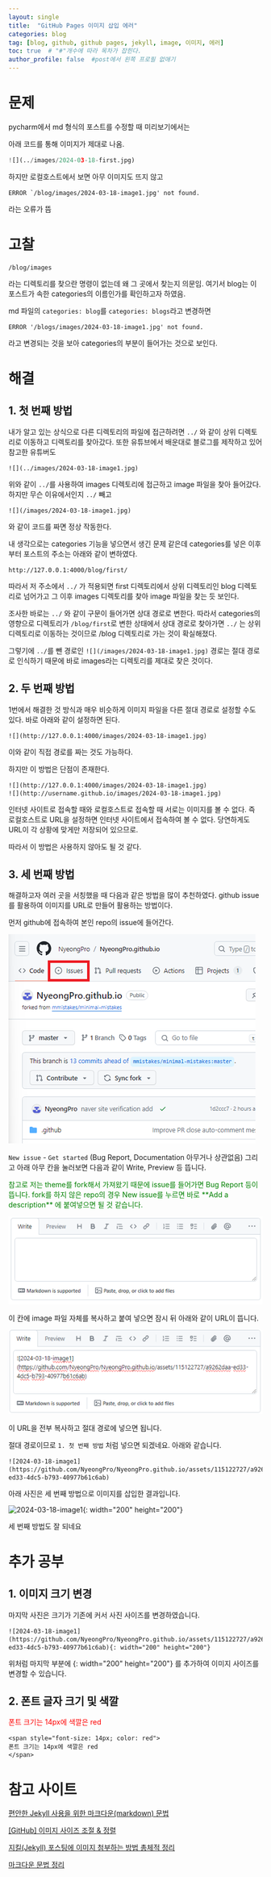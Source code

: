 ```yaml
---
layout: single
title:  "GitHub Pages 이미지 삽입 에러"
categories: blog
tag: [blog, github, github pages, jekyll, image, 이미지, 에러]
toc: true  # "#"개수에 따라 목차가 잡힌다.
author_profile: false  #post에서 왼쪽 프로필 없애기
---
```


# 문제

pycharm에서 md 형식의 포스트를 수정할 때 미리보기에서는

아래 코드를 통해 이미지가 제대로 나옴.

 ```python
 ![](../images/2024-03-18-first.jpg)
 ```

하지만 로컬호스트에서 보면 아무 이미지도 뜨지 않고
```
ERROR `/blog/images/2024-03-18-image1.jpg' not found.
```
라는 오류가 뜸

# 고찰

```
/blog/images
```
라는 디렉토리를 찾으란 명령이 없는데 왜 그 곳에서 찾는지 의문임.
여기서 blog는 이 포스트가 속한 categories의 이름인가를 확인하고자 하였음.

md 파일의 `categories: blog`를  `categories: blogs`라고 변경하면 
```
ERROR '/blogs/images/2024-03-18-image1.jpg' not found.
``` 
라고 변경되는 것을 보아 categories의 부분이 들어가는 것으로 보인다.

# 해결

## 1. 첫 번째 방법
내가 알고 있는 상식으로 다른 디렉토리의 파일에 접근하려면 
`../` 와 같이 상위 디렉토리로 이동하고 디렉토리를 찾아갔다. 
또한 유튜브에서 배운대로 블로그를 제작하고 있어 참고한 유튜버도 

```
![](../images/2024-03-18-image1.jpg)
```
위와 같이 `../`를 사용하여 images 디렉토리에 접근하고 image 파일을 찾아 들어갔다.
하지만 무슨 이유에서인지 `../` 빼고 

```
![](/images/2024-03-18-image1.jpg)
```
와 같이 코드를 짜면 정상 작동한다. 

내 생각으로는 categories 기능을 넣으면서 생긴 문제 같은데
categories를 넣은 이후부터 포스트의 주소는 아래와 같이 변하였다.
```
http://127.0.0.1:4000/blog/first/
```
따라서 저 주소에서 `../` 가 적용되면 first 디렉토리에서 상위 디렉토리인 blog 디렉토리로 넘어가고
그 이후 images 디렉토리를 찾아 image 파일을 찾는 듯 보인다.

조사한 바로는 `../` 와 같이 구문이 들어가면 상대 경로로 변한다.
따라서 categories의 영향으로 디렉토리가 `/blog/first`로 변한 상태에서
상대 경로로 찾아가면 `../` 는 상위 디렉토리로 이동하는 것이므로 /blog 디렉토리로 가는 것이 확실해졌다.

그렇기에 `../`를 뺀 경로인 `![](/images/2024-03-18-image1.jpg)` 경로는 절대 경로로 인식하기 때문에
바로 images라는 디렉토리를 제대로 찾은 것이다.

## 2. 두 번째 방법

1번에서 해결한 것 방식과 매우 비슷하게 이미지 파일을 다른 절대 경로로 설정할 수도 있다.
바로 아래와 같이 설정하면 된다.
```
![](http://127.0.0.1:4000/images/2024-03-18-image1.jpg)
```
이와 같이 직접 경로를 짜는 것도 가능하다. 

하지만 이 방법은 단점이 존재한다.
```
![](http://127.0.0.1:4000/images/2024-03-18-image1.jpg)
![](http://username.github.io/images/2024-03-18-image1.jpg)
```
인터넷 사이트로 접속할 때와 로컬호스트로 접속할 때 서로는 이미지를 볼 수 없다.
즉 로컬호스트로 URL을 설정하면 인터넷 사이트에서 접속하여 볼 수 없다.
당연하게도 URL이 각 상황에 맞게만 저장되어 있으므로.

따라서 이 방법은 사용하지 않아도 될 것 같다.

## 3. 세 번째 방법

해결하고자 여러 곳을 서칭했을 때 다음과 같은 방법을 많이 추천하였다.
github issue를 활용하여 이미지를 URL로 만들어 활용하는 방법이다.

먼저 github에 접속하여 본인 repo의 issue에 들어간다.

![](/images/issue-capture.png)

`New issue` - `Get started` (Bug Report, Documentation 아무거나 상관없음)
그리고 아래 아무 칸을 눌러보면 다음과 같이 Write, Preview 등 뜹니다.  

<span style="font-size: 14px; color: green">
참고로 저는 theme를 fork해서 가져왔기 때문에 issue를 들어가면 Bug Report 등이 뜹니다.   
fork를 하지 않은 repo의 경우 New issue를 누르면 바로 **Add a description** 에 붙여넣으면 될 것 같습니다.
</span>




![](/images/writecap1.png)

이 칸에 image 파일 자체를 복사하고 붙여 넣으면 잠시 뒤 아래와 같이 URL이 뜹니다.

![](/images/writecap2.png)

이 URL을 전부 복사하고 절대 경로에 넣으면 됩니다.

절대 경로이므로 `1. 첫 번째 방법` 처럼 넣으면 되겠네요.
아래와 같습니다.
```
![2024-03-18-image1](https://github.com/NyeongPro/NyeongPro.github.io/assets/115122727/a9262daa-ed33-4dc5-b793-40977b61c6ab)
```

아래 사진은 세 번째 방법으로 이미지를 삽입한 결과입니다.

![2024-03-18-image1](https://github.com/NyeongPro/NyeongPro.github.io/assets/115122727/a9262daa-ed33-4dc5-b793-40977b61c6ab){: width="200" height="200"}

세 번째 방법도 잘 되네요

# 추가 공부

## 1. 이미지 크기 변경
마지막 사진은 크기가 기존에 커서 사진 사이즈를 변경하였습니다.

```
![2024-03-18-image1](https://github.com/NyeongPro/NyeongPro.github.io/assets/115122727/a9262daa-ed33-4dc5-b793-40977b61c6ab){: width="200" height="200"}
```

위처럼 마지막 부분에 {: width="200" height="200"} 를 추가하여 이미지 사이즈를 변경할 수 있습니다.

## 2. 폰트 글자 크기 및 색깔
<span style="font-size: 14px; color: red">
폰트 크기는 14px에 색깔은 red
</span>

```
<span style="font-size: 14px; color: red">
폰트 크기는 14px에 색깔은 red
</span>
```



# 참고 사이트
[편안한 Jekyll 사용을 위한 마크다운(markdown) 문법](https://teddylee777.github.io/jekyll/Jekyll-%EC%82%AC%EC%9A%A9%EC%9D%84-%EC%9C%84%ED%95%9C-markdown-%EB%AC%B8%EB%B2%95/#--general)  

[[GitHub] 이미지 사이즈 조절 & 정렬](https://blog.yena.io/studynote/2017/11/23/Github-resize-image.html)

[지킬(Jekyll) 포스팅에 이미지 첨부하는 방법 총체적 정리](https://blog.jaeyoon.io/2017/12/jekyll-image.html)

[마크다운 문법 정리](https://velog.io/@sanbondeveloper/%EB%B8%94%EB%A1%9C%EA%B7%B8-%EA%B8%80%EC%93%B0%EA%B8%B0%EB%A5%BC-%EC%9C%84%ED%95%9C-%EB%A7%88%ED%81%AC%EB%8B%A4%EC%9A%B4MarkDown)